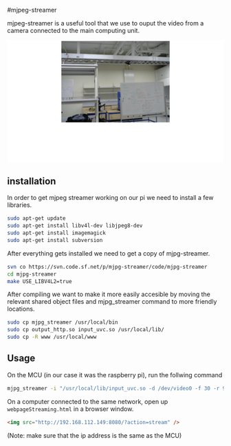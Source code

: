 #mjpeg-streamer

mjpeg-streamer is a useful tool that we use to ouput the video from a camera connected to the main computing unit. 

![Webpage streaming](./webpageStreaming.png "Webpage streaming")

## installation

In order to get mjpeg streamer working on our pi we need to install a few libraries.

```bash
sudo apt-get update
sudo apt-get install libv4l-dev libjpeg8-dev
sudo apt-get install imagemagick
sudo apt-get install subversion
```

After everything gets installed we need to get a copy of mjpg-streamer.

```bash
svn co https://svn.code.sf.net/p/mjpg-streamer/code/mjpg-streamer
cd mjpg-streamer
make USE_LIBV4L2=true
```

After compiling we want to make it more easily accesible by moving the relevant shared object files and mjpg_streamer command to more friendly locations.

```bash
sudo cp mjpg_streamer /usr/local/bin
sudo cp output_http.so input_uvc.so /usr/local/lib/
sudo cp -R www /usr/local/www
```

## Usage

On the MCU (in our case it was the raspberry pi), run the follwing command

```bash
mjpg_streamer -i "/usr/local/lib/input_uvc.so -d /dev/video0 -f 30 -r 960x720 " -o "/usr/local/lib/output_http.so -p 8080 -w /usr/local/www"
```

On a computer connected to the same network, open up `webpageStreaming.html` in a browser window.

```html
<img src="http://192.168.112.149:8080/?action=stream" />
```

(Note: make sure that the ip address is the same as the MCU)

